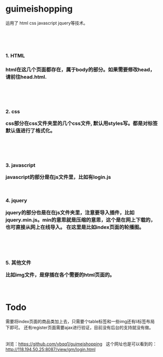 # guimeishopping


运用了 html css javascript jquery等技术。

<br>
<br>
<br>

<h3><b>1. HTML</b><h3>

html在这几个页面都存在，属于body的部分。如果需要修改head，请前往head.html.

<br>
<br>
<br>
 
 
<b>2. css</b>

css部分在css文件夹里的几个css文件, 默认用styles写。都是对标签默认值进行了格式化。

<br>
<br>
<br>

<b>3. javascript</b>


javascript的部分是在js文件里，比如有login.js
<br>
<br>
<br>

<b>4. jquery</b>

jquery的部分也是在在js文件夹里，注意要导入插件，比如jquery.min.js。min的意思就是压缩的意思，这个是在网上下载的，也可直接从网上在线导入。
在这里是比如index页面的轮播图。

<br>
<br>
<br>

<b>5. 其他文件</b>

比如img文件，是穿插在各个需要的html页面的。
<br>
<br>
<br>
# Todo
需要将index页面的商品类加上去，只需要个table标签和一些img还有li标签布局下即可。
还有register页面需要ajax进行验证，目前没有后台的支持就没有做。
<br>
<br>
<br>
浏览：https://github.com/ybqq1/guimeishopping     这个网址也是可以看到的：http://118.194.50.25:8087/view/gm/login.html

